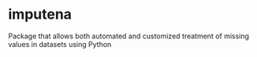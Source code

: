 # imputena

Package that allows both automated and customized treatment of missing values
in datasets using Python